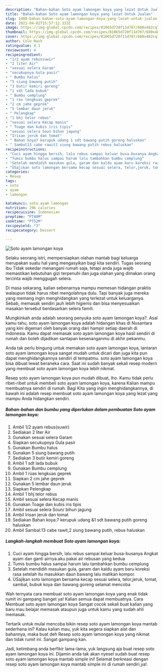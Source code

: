 ```yaml
---
description: "Bahan-bahan Soto ayam lamongan koya yang lezat Untuk Jualan"
title: "Bahan-bahan Soto ayam lamongan koya yang lezat Untuk Jualan"
slug: 1400-bahan-bahan-soto-ayam-lamongan-koya-yang-lezat-untuk-jualan
date: 2021-04-02T15:57:12.333Z
image: https://img-global.cpcdn.com/recipes/81065d720f11d787/680x482cq70/soto-ayam-lamongan-koya-foto-resep-utama.jpg
thumbnail: https://img-global.cpcdn.com/recipes/81065d720f11d787/680x482cq70/soto-ayam-lamongan-koya-foto-resep-utama.jpg
cover: https://img-global.cpcdn.com/recipes/81065d720f11d787/680x482cq70/soto-ayam-lamongan-koya-foto-resep-utama.jpg
author: Cole Nash
ratingvalue: 4.1
reviewcount: 4
recipeingredient:
- "1/2 ayam rebussuwir"
- "2 liter Air"
- "sesuai selera Garam"
- "secukupnya Gula pasir"
- " Bumbu halus"
- "5 siung bawang putih"
- "3 butir kemiri goreng"
- "1 sdt lada bubuk"
- " Bumbu cemplung"
- "1 ras lengkuas geprek"
- "2 cm jahe geprek"
- "5 lembar daun jeruk"
- " Pelengkap"
- "1 bhj telor rebus"
- "sesuai selera Kecap manis"
- " Toage dan kubis iris tipis"
- "sesuai selera Soun bihun jagung"
- "Irisan jeruk dan tomat"
- " Bahan koya7 kerupuk udang 1 sdt bawang putih goreng haluskan"
- " Sambal13 cabe rawit2 siung bawang putih rebus haluskan"
recipeinstructions:
- "Cuci ayam hingga bersih, lalu rebus sampai keluar busa-busanya Angkat ayam dan ganti airnya.aku pakai air rebusan yang kedua"
- "Tumis bumbu halus sampai harum lalu tambahkan bumbu cemplung"
- "Setelah mendidih masukan gula, garam dan kaldu ayam baru koreksi rasa setelah itu masukkan daun bawang lalu matikan kompor."
- "ÙSajiķan soto lamongan bersama kecap sesuai selera, telor,jeruk, tomat, sambal, bubuk koya dan bawang goreng selamat mencoba"
categories:
- Resep
tags:
- soto
- ayam
- lamongan

katakunci: soto ayam lamongan 
nutrition: 296 calories
recipecuisine: Indonesian
preptime: "PT40M"
cooktime: "PT52M"
recipeyield: "3"
recipecategory: Dessert

---
```



![Soto ayam lamongan koya](https://img-global.cpcdn.com/recipes/81065d720f11d787/680x482cq70/soto-ayam-lamongan-koya-foto-resep-utama.jpg)

Selaku seorang istri, mempersiapkan olahan mantab bagi keluarga merupakan suatu hal yang mengasyikan bagi kita sendiri. Tugas seorang ibu Tidak sekedar menangani rumah saja, tetapi anda juga wajib memastikan kebutuhan gizi terpenuhi dan juga olahan yang dimakan orang tercinta wajib menggugah selera.

Di masa  sekarang, kalian sebenarnya mampu memesan hidangan praktis walaupun tidak harus ribet mengolahnya dulu. Tapi banyak juga mereka yang memang ingin menghidangkan yang terlezat untuk keluarganya. Sebab, memasak sendiri jauh lebih higienis dan bisa menyesuaikan masakan tersebut berdasarkan selera famili. 



Mungkinkah anda adalah seorang penyuka soto ayam lamongan koya?. Asal kamu tahu, soto ayam lamongan koya adalah hidangan khas di Nusantara yang kini digemari oleh banyak orang dari hampir setiap daerah di Indonesia. Kamu dapat memasak soto ayam lamongan koya hasil sendiri di rumah dan boleh dijadikan santapan kesenanganmu di akhir pekanmu.

Anda tak perlu bingung untuk memakan soto ayam lamongan koya, lantaran soto ayam lamongan koya sangat mudah untuk dicari dan juga kita pun dapat menghidangkannya sendiri di tempatmu. soto ayam lamongan koya bisa dibuat lewat beraneka cara. Saat ini sudah banyak sekali resep modern yang membuat soto ayam lamongan koya lebih nikmat.

Resep soto ayam lamongan koya pun mudah dibuat, lho. Kamu tidak perlu ribet-ribet untuk membeli soto ayam lamongan koya, karena Kalian mampu membuatnya sendiri di rumah. Bagi Kita yang ingin menghidangkannya, di bawah ini adalah resep membuat soto ayam lamongan koya yang lezat yang mampu Anda hidangkan sendiri.

<!--inarticleads1-->

##### Bahan-bahan dan bumbu yang diperlukan dalam pembuatan Soto ayam lamongan koya:

1. Ambil 1/2 ayam rebus(suwir)
1. Sediakan 2 liter Air
1. Gunakan sesuai selera Garam
1. Siapkan secukupnya Gula pasir
1. Gunakan  Bumbu halus
1. Gunakan 5 siung bawang putih
1. Sediakan 3 butir kemiri goreng
1. Ambil 1 sdt lada bubuk
1. Gunakan  Bumbu cemplung
1. Ambil 1 rùas lengkuas geprek
1. Siapkan 2 cm jahe geprek
1. Gunakan 5 lembar daun jeruk
1. Siapkan  Pelengkap
1. Ambil 1 bhj telor rebus
1. Ambil sesuai selera Kecap manis
1. Gunakan  Toage dan kubis iris tipis
1. Ambil sesuai selera Soun/ bihun jagung
1. Ambil Irisan jeruk dan tomat
1. Sediakan  Bahan koya:7 kerupuk udang &amp;1 sdt bawang putih goreng haluskan
1. Ambil  Sambal:13 cabe rawit,2 siung bawang putih, rebus haluskan




<!--inarticleads2-->

##### Langkah-langkah membuat Soto ayam lamongan koya:

1. Cuci ayam hingga bersih, lalu rebus sampai keluar busa-busanya Angkat ayam dan ganti airnya.aku pakai air rebusan yang kedua
1. Tumis bumbu halus sampai harum lalu tambahkan bumbu cemplung
1. Setelah mendidih masukan gula, garam dan kaldu ayam baru koreksi rasa setelah itu masukkan daun bawang lalu matikan kompor.
1. ÙSajiķan soto lamongan bersama kecap sesuai selera, telor,jeruk, tomat, sambal, bubuk koya dan bawang goreng selamat mencoba




Wah ternyata cara membuat soto ayam lamongan koya yang enak tidak rumit ini gampang banget ya! Kalian semua dapat membuatnya. Cara Membuat soto ayam lamongan koya Sangat cocok sekali buat kalian yang baru mau belajar memasak ataupun juga untuk kamu yang sudah ahli memasak.

Tertarik untuk mulai mencoba bikin resep soto ayam lamongan koya mantab sederhana ini? Kalau kalian mau, yuk kita segera siapkan alat dan bahannya, maka buat deh Resep soto ayam lamongan koya yang nikmat dan tidak rumit ini. Sangat gampang kan. 

Jadi, ketimbang anda berfikir lama-lama, yuk langsung aja buat resep soto ayam lamongan koya ini. Dijamin anda tak akan nyesel sudah buat resep soto ayam lamongan koya mantab simple ini! Selamat berkreasi dengan resep soto ayam lamongan koya mantab simple ini di rumah sendiri,ya!.

